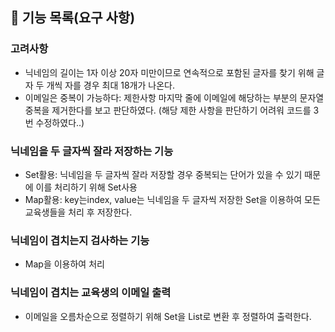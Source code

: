 ## 🚀 기능 목록(요구 사항)

### 고려사항
- 닉네임의 길이는 1자 이상 20자 미만이므로 연속적으로 포함된 글자를 찾기 위해 글자 두 개씩 자를 경우 최대 18개가 나온다.
- 이메일은 중복이 가능하다: 제한사항 마지막 줄에 이메일에 해당하는 부분의 문자열 중복을 제거한다를 보고 판단하였다. (해당 제한 사항을 판단하기 어려워 코드를 3번 수정하였다..)

### 닉네임을 두 글자씩 잘라 저장하는 기능
- Set활용: 닉네임을 두 글자씩 잘라 저장할 경우 중복되는 단어가 있을 수 있기 때문에 이를 처리하기 위해 Set사용
- Map활용: key는index, value는 닉네임을 두 글자씩 저장한 Set을 이용하여 모든 교육생들을 처리 후 저장한다.

### 닉네임이 겹치는지 검사하는 기능
- Map을 이용하여 처리

### 닉네임이 겹치는 교육생의 이메일 출력
- 이메일을 오름차순으로 정렬하기 위해 Set을 List로 변환 후 정렬하여 출력한다.

